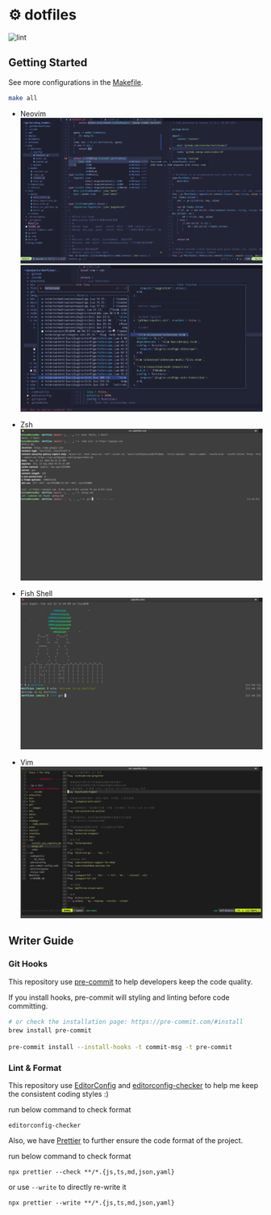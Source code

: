 # ⚙️ dotfiles

![lint](https://github.com/XiaoXiaoSN/dotfiles/actions/workflows/lint.yaml/badge.svg)

## Getting Started

See more configurations in the [Makefile](/Makefile).

```bash
make all
```

- Neovim
  ![images/neovim.png](images/neovim.png)
  ![images/neovim-finder.png](images/neovim-finder.png)

- Zsh
  ![images/z-shell.png](images/z-shell.png)

- Fish Shell
  ![images/fish-shell.png](images/fish-shell.png)

- Vim
  ![images/vim.png](images/vim.png)

## Writer Guide

### Git Hooks

This repository use [pre-commit](https://github.com/pre-commit/pre-commit) to help developers keep the code quality.

If you install hooks, pre-commit will styling and linting before code committing.

```bash
# or check the installation page: https://pre-commit.com/#install
brew install pre-commit

pre-commit install --install-hooks -t commit-msg -t pre-commit
```

### Lint & Format

This repository use [EditorConfig](https://editorconfig.org/) and [editorconfig-checker](https://github.com/editorconfig-checker/editorconfig-checker) to help me keep the consistent coding styles :)

run below command to check format

```
editorconfig-checker
```

Also, we have [Prettier](https://prettier.io/) to further ensure the code format of the project.

run below command to check format

```
npx prettier --check **/*.{js,ts,md,json,yaml}
```

or use `--write` to directly re-write it

```
npx prettier --write **/*.{js,ts,md,json,yaml}
```
